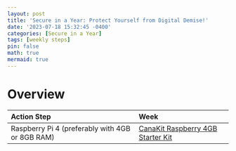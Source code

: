 ```yaml
---
layout: post
title: 'Secure in a Year: Protect Yourself from Digital Demise!'
date: '2023-07-18 15:32:45 -0400'
categories: [Secure in a Year]
tags: [weekly steps]
pin: false
math: true
mermaid: true
---
```

# Overview





|  Action Step                      | Week                                |
|:-----------------------------|:---------------------------------------------|
|Raspberry Pi 4 (preferably with 4GB or 8GB RAM) |  <a target="_blank" href="https://www.amazon.com/CanaKit-Raspberry-4GB-Starter-Kit/dp/B07V5JTMV9/ref=sr_1_6?keywords=cana+kit+Pi+4+4GB+Starter+Kit+-+32GB&amp;sr=8-6&amp;ufe=app_do%253Aamzn1.fos.18630bbb-fcbb-42f8-9767-857e17e03685&_encoding=UTF8&tag=rhettcoleman-20&linkCode=ur2&linkId=67b0ba34748d187ab7d89de7a26ce815&camp=1789&creative=9325">CanaKit Raspberry 4GB Starter Kit</a> |